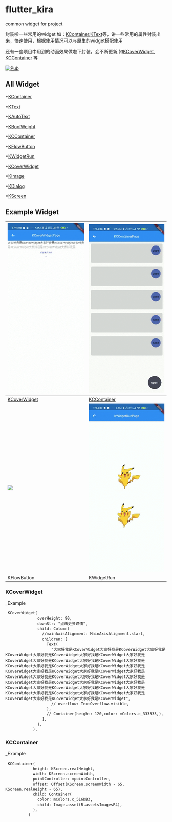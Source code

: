 # flutter_kira

common widget for project

封装啦一些常用的widget 如：[KContainer](),[KText]()等，讲一些常用的属性封装出来，快速使用，根据使用情况可以与原生的widget搭配使用

还有一些项目中用到的动画效果做啦下封装，会不断更新,如[KCoverWidget](#kcoverwidget), [KCContainer](#kccontainer) 等

[![Pub](https://img.shields.io/pub/v/flutter_kira.svg)](https://pub.dev/packages/flutter_kira)

## All Widget

*[KContainer](https://github.com/k1r3zz/kira_widget/blob/master/lib/kira_container.dart)

*[KText](https://github.com/k1r3zz/kira_widget/blob/master/lib/kira_text.dart)

*[KAutoText](https://github.com/k1r3zz/kira_widget/blob/master/lib/kira_auto_text.dart)

*[KBoolWeight](https://github.com/k1r3zz/kira_widget/blob/master/lib/kira_bool_widget.dart)

*[KCContainer](https://github.com/k1r3zz/kira_widget/blob/master/lib/kira_circle_container.dart)

*[KFlowButton](https://github.com/k1r3zz/kira_widget/blob/master/lib/kira_flow_button.dart)

*[KWidgetRun](https://github.com/k1r3zz/kira_widget/blob/master/lib/kira_widget_run.dart)

*[KCoverWidget](https://github.com/k1r3zz/kira_widget/blob/master/lib/kira_cover_widget.dart)

*[KImage](https://github.com/k1r3zz/kira_widget/blob/master/lib/kira_image.dart)

*[KDialog](https://github.com/k1r3zz/kira_widget/blob/master/lib/util/dialog_util.dart)

*[KScreen](https://github.com/k1r3zz/kira_widget/blob/master/lib/util/kira_screen.dart)

## Example Widget

<!--This project is a starting point for a Dart-->
<!--[package](https://flutter.dev/developing-packages/),-->
<!--a library module containing code that can be shared easily across-->
<!--multiple Flutter or Dart projects.-->

<!--For help getting started with Flutter, view our-->
<!--[online documentation](https://flutter.dev/docs), which offers tutorials,-->
<!--samples, guidance on mobile development, and a full API reference.-->

<!--![image](https://ss0.bdstatic.com/70cFvHSh_Q1YnxGkpoWK1HF6hhy/it/u=1428496956,1019754294&fm=26&gp=0.jpg)-->
<!--![images](./screenshots/coverwidget.gif)-->
<!--<img src="./screenshots/coverwidget.gif" height="300" />-->
<!--<img src="./screenshots/coverwidget.gif" height="300" />-->


| <img src="./screenshots/coverwidget.gif" width="300" /> | <img src="./screenshots/KCoverWidget.gif" width="300" /> |
|:--------------------------------------------------------|:---------------------------------------------------------|
| [KCoverWidget](#kcoverwidget)                           | [KCContainer](#kccontainer)                                             |
| <img src="./screenshots/KFlowButton.gif" width="300" /> | <img src="./screenshots/KWidgetRun.gif" width="300" />   |
| KFlowButton                                             | KWidgetRun                                               |

### KCoverWidget
_Example
```
 KCoverWidget(
              overHeight: 90,
              downStr: "点击更多详情",
              child: Column(
                //mainAxisAlignment: MainAxisAlignment.start,
                children: [
                  Text(
                    "大家好我是KCoverWidget大家好我是KCoverWidget大家好我是KCoverWidget大家好我是KCoverWidget大家好我是KCoverWidget大家好我是KCoverWidget大家好我是KCoverWidget大家好我是KCoverWidget大家好我是KCoverWidget大家好我是KCoverWidget大家好我是KCoverWidget大家好我是KCoverWidget大家好我是KCoverWidget大家好我是KCoverWidget大家好我是KCoverWidget大家好我是KCoverWidget大家好我是KCoverWidget大家好我是KCoverWidget大家好我是KCoverWidget大家好我是KCoverWidget大家好我是KCoverWidget大家好我是KCoverWidget大家好我是KCoverWidget大家好我是KCoverWidget大家好我是KCoverWidget大家好我是KCoverWidget大家好我是KCoverWidget大家好我是KCoverWidget大家好我是KCoverWidget",
                    // overflow: TextOverflow.visible,
                  ),
                  // Container(height: 120,color: mColors.c_333333,),
                ],
              ),
            ),
```

### KCContainer
_Example
```
 KCContainer(
            height: KScreen.realHeight,
            width: KScreen.screenWidth,
            pointController: mpointController,
            offset: Offset(KScreen.screenWidth - 65, KScreen.realHeight - 65),
            child: Container(
              color: mColors.c_516DB3,
              child: Image.asset(R.assetsImagesP4),
            ),
          )
      
```